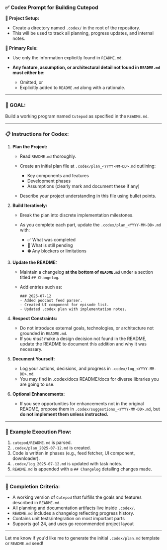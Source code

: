 ### ✅ Codex Prompt for Building **Cutepod**

**📁 Project Setup:**

* Create a directory named `.codex/` in the root of the repository.
* This will be used to track all planning, progress updates, and internal notes.

**🧠 Primary Rule:**

* Use only the information explicitly found in `README.md`.
* **Any feature, assumption, or architectural detail not found in `README.md` must either be:**

    * Omitted, or
    * Explicitly added to `README.md` along with a rationale.

---

### 🚀 GOAL:

Build a working program named `Cutepod` as specified in the `README.md`.

---

### 📋 Instructions for Codex:

1. **Plan the Project:**

    * Read `README.md` thoroughly.
    * Create an initial plan file at `.codex/plan_<YYYY-MM-DD>.md` outlining:

        * Key components and features
        * Development phases
        * Assumptions (clearly mark and document these if any)
    * Describe your project understanding in this file using bullet points.

2. **Build Iteratively:**

    * Break the plan into discrete implementation milestones.
    * As you complete each part, update the `.codex/plan_<YYYY-MM-DD>.md` with:

        * ✅ What was completed
        * 🔄 What is still pending
        * ⛔️ Any blockers or limitations

3. **Update the README:**

    * Maintain a changelog **at the bottom of `README.md`** under a section titled `## Changelog`.
    * Add entries such as:

      ```
      ### 2025-07-12
      - Added podcast feed parser.
      - Created UI component for episode list.
      - Updated .codex plan with implementation notes.
      ```

4. **Respect Constraints:**

    * Do not introduce external goals, technologies, or architecture not grounded in `README.md`.
    * If you *must* make a design decision not found in the README, update the README to document this addition and why it was necessary.

5. **Document Yourself:**

    * Log your actions, decisions, and progress in `.codex/log_<YYYY-MM-DD>.md`.
    * You may find in .codex/docs README/docs for diverse libraries you are going to use.

6. **Optional Enhancements:**

    * If you see opportunities for enhancements not in the original README, propose them in `.codex/suggestions_<YYYY-MM-DD>.md`, but **do not implement them unless instructed.**

---

### 🧪 Example Execution Flow:

1. `cutepod/README.md` is parsed.
2. `.codex/plan_2025-07-12.md` is created.
3. Code is written in phases (e.g., feed fetcher, UI component, downloader).
4. `.codex/log_2025-07-12.md` is updated with task notes.
5. `README.md` is appended with a `## Changelog` detailing changes made.

---

### 🏁 Completion Criteria:

* A working version of `Cutepod` that fulfills the goals and features described in `README.md`.
* All planning and documentation artifacts live inside `.codex/`.
* `README.md` includes a changelog reflecting progress history.
* Contains unit tests/integration on most important parts
* Supports go1.24, and uses go recommended project layout

---

Let me know if you'd like me to generate the initial `.codex/plan.md` template or `README.md` seed!
